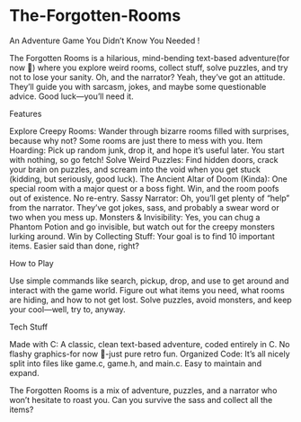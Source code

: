 # The-Forgotten-Rooms
An Adventure Game You Didn’t Know You Needed !

The Forgotten Rooms is a hilarious, mind-bending text-based adventure(for now 👀) where you explore weird rooms, collect stuff, solve puzzles, and try not to lose your sanity. 
Oh, and the narrator? Yeah, they’ve got an attitude. They’ll guide you with sarcasm, jokes, and maybe some questionable advice. Good luck—you’ll need it.

Features

Explore Creepy Rooms: Wander through bizarre rooms filled with surprises, because why not? Some rooms are just there to mess with you.
Item Hoarding: Pick up random junk, drop it, and hope it’s useful later. You start with nothing, so go fetch!
Solve Weird Puzzles: Find hidden doors, crack your brain on puzzles, and scream into the void when you get stuck (kidding, but seriously, good luck).
The Ancient Altar of Doom (Kinda): One special room with a major quest or a boss fight. Win, and the room poofs out of existence. No re-entry.
Sassy Narrator: Oh, you’ll get plenty of “help” from the narrator. They’ve got jokes, sass, and probably a swear word or two when you mess up.
Monsters & Invisibility: Yes, you can chug a Phantom Potion and go invisible, but watch out for the creepy monsters lurking around.
Win by Collecting Stuff: Your goal is to find 10 important items. Easier said than done, right?

How to Play

Use simple commands like search, pickup, drop, and use to get around and interact with the game world.
Figure out what items you need, what rooms are hiding, and how to not get lost.
Solve puzzles, avoid monsters, and keep your cool—well, try to, anyway.

Tech Stuff

Made with C: A classic, clean text-based adventure, coded entirely in C. No flashy graphics-for now 👀-just pure retro fun.
Organized Code: It’s all nicely split into files like game.c, game.h, and main.c. Easy to maintain and expand.

The Forgotten Rooms is a mix of adventure, puzzles, and a narrator who won’t hesitate to roast you. Can you survive the sass and collect all the items?
